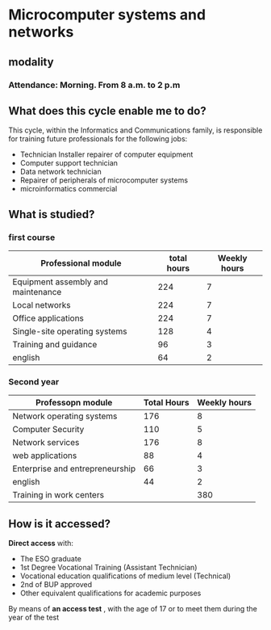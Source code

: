 # Microcomputer systems and networks

## modality

### **Attendance: Morning. From 8 a.m. to 2 p.m**

## What does this cycle enable me to do?

This cycle, within the Informatics and Communications family, is responsible for training future professionals for the following jobs:

- Technician Installer repairer of computer equipment
- Computer support technician
- Data network technician
- Repairer of peripherals of microcomputer systems
- microinformatics commercial

## What is studied?

### first course

| Professional module | total hours | Weekly hours |
| --- | --- | --- |
| Equipment assembly and maintenance | 224 | 7 |
| Local networks | 224 | 7 |
| Office applications | 224 | 7 |
| Single-site operating systems | 128 | 4 |
| Training and guidance | 96 | 3 |
| english | 64 | 2 |


### Second year

| Professopn module | Total Hours | Weekly hours |
| --- | --- | --- |
| Network operating systems | 176 | 8 |
| Computer Security | 110 | 5 |
| Network services | 176 | 8 |
| web applications | 88 | 4 |
| Enterprise and entrepreneurship | 66 | 3 |
| english | 44 | 2 |
| Training in work centers |  | 380 |

## How is it accessed?

**Direct access** with:

- The ESO graduate
- 1st Degree Vocational Training (Assistant Technician)
- Vocational education qualifications of medium level (Technical)
- 2nd of BUP approved
- Other equivalent qualifications for academic purposes

By means of **an access test** , with the age of 17 or to meet them during the year of the test